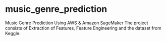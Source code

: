 # music_genre_prediction
Music Genre Prediction Using AWS &amp; Amazon SageMaker
The project consists of Extraction of Features, Feature Engineering and the dataset from Keggle.
